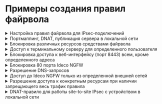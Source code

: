 # Примеры создания правил файрвола

<details>

<summary>Настройка правил файрвола для IPsec-подключений</summary>

Чтобы настроить правило файрвола для IPsec-подключений, выберите в поле **Зона источника** или **Зона назначения** настроенное IPsec-подключение.

</details>

<details>

<summary>Портмаппинг, DNAT, публикация сервера в локальной сети</summary>

Примеры данных настроек подробно описаны в статьях раздела [Публикация ресурсов](/settings/publishing-resources/README.md).

</details>

<details>

<summary>Блокировка различных ресурсов средствами файрвола</summary>

Вопросы блокировки различных ресурсов: программ удаленного управления (AmmyAdmin и TeamViewer), мессенджеров и другого ПО - описаны в статье [Блокировка популярных ресурсов](/recipes/popular-recipes/blocking-popular-resources.md).

</details>

<details>

<summary>Доступ к терминальному серверу для определенного пользователя</summary>

1\. На вкладке **FORWARD** нажмите **Добавить**.

2\. Заполните следующие поля:

* **Протокол** - выберите TCP;
* **Адрес** - выберите пользователя или группу пользователей;
* **Назначения** - укажите адрес терминального сервера;
* **Порты назначения** - укажите порт 3389;
* **Действие** - Разрешить;
* **Дополнительно** - включите правило.

![](/.gitbook/assets/firewall28.png)

3\. Нажмите **Добавить**.

</details>

<details>

<summary>Блокировка доступа к веб-интерфейсу (порт 8443) всем, кроме определенного адреса</summary>

1\. Перейдите в раздел **Правил трафика -> Файрвол**.

2\. Перейдите на вкладку **INPUT**.

3\. Создайте правило, заполнив поля, как на скриншоте, и включите его:

![](/.gitbook/assets/firewall23.png)

* Доступ к веб-интерфейсу будет разрешен только с IP-адреса **192.168.1.120**.
* **192.168.1.1** - IP-адрес Ideco NGFW в локальной сети.

</details>

<details>

<summary>Блокировка 80 порта Ideco NGFW</summary>

**80 TCP порт используется для выпуска сертификатов Let`s Encrypt**.

1\. Перейдите в раздел **Правил трафика -> Файрвол**.

2\. Перейдите на вкладку **INPUT**.

3\. Создайте правило, заполнив поля, как на скриншоте, и включите его:

![](/.gitbook/assets/firewall24.png)

</details>

<details>

<summary>Разрешение DNS-запросов</summary>

1\. Перейдите в раздел **Правил трафика -> Файрвол**.

2\. Перейдите на вкладку **FORWARD**.

3\. Создайте правило, заполнив поля, как на скриншоте, и включите его:

![](/.gitbook/assets/firewall25.png)

**Для работы протокола DNS может быть не достаточно правила с протоколом UDP, поскольку DNS использует в качестве транспорта не только UDP, но и TCP**. Для решения задачи создайте аналогичное правило с протоколом TCP, используя кнопку **Клонировать** в таблице правил.

</details>

<details>

<summary>Доступ до Ideco NGFW только из определенной внешней сетей</summary>

1\. Перейдите в раздел **Правил трафика -> Файрвол**.

2\. Перейдите на вкладку **INPUT**.

3\. Создайте правило, заполнив поля, как на скриншоте, и включите его:

![](/.gitbook/assets/firewall26.png)

**Правило разрешит трафик до Ideco NGFW из внешней сети 51.25.89.0/24**.

</details>

<details>

<summary>Разрешение доступа к конкретным ресурсам при наличии запрещающего весь трафик правила</summary>

Примеры представлены в статье [Как разрешить доступ к ресурсам в ограниченной сети](/recipes/popular-recipes/allow-access.md).

</details>

<details>

<summary>DNAT-правило для работы site-to-site IPsec с устройством в локальной сети</summary>

1\. Перейдите в раздел **Правил трафика -> Файрвол**.

2\. Перейдите на вкладку **DNAT**.

3\. Создайте правило, заполнив поля, как на скриншоте, и включите его:

![](/.gitbook/assets/firewall27.png)

* **5.120.1.25** - IP-адрес Ideco NGFW во внешней сети.
* **192.168.1.50** - IP-адрес устройства в локальной сети.

**Для полноценной работы IPsec создайте такое же правило с протоколом AH, нажав Клонировать**. Помимо этого нужно создать DNAT-правило с протоколом UDP и портами 500,4500.

</details>